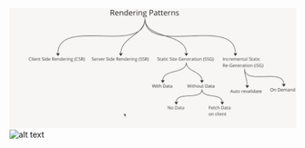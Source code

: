 
![alt text](/coding_patterns/rendering_patterns/images_used/rendering%20patterns-1.png)
![alt text](/coding_patterns/rendering_patterns/images_used/rendering%20patterns-2.png)
